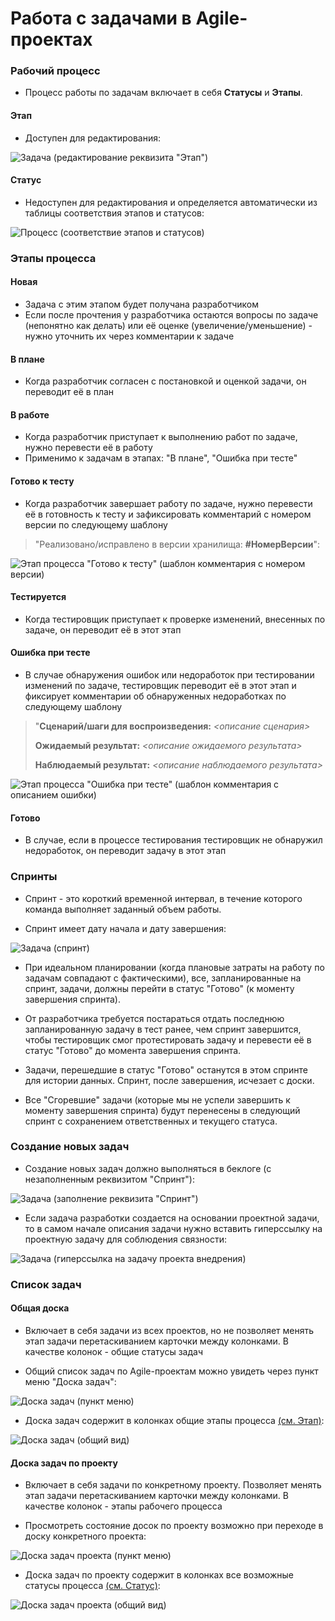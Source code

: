 # Работа с задачами в Agile-проектах



### Рабочий процесс

* Процесс работы по задачам включает в себя **Статусы** и **Этапы**.

#### **Этап**
* Доступен для редактирования:

![Задача (редактирование реквизита "Этап")](https://github.com/flln23/TopLogWMS-documentation/blob/main/aspro-guides/task/img/task-stage-edit.png?raw=true)

#### **Статус**
* Недоступен для редактирования и определяется автоматически из таблицы соответствия этапов и статусов:

![Процесс (соответствие этапов и статусов)](https://github.com/flln23/TopLogWMS-documentation/blob/main/aspro-guides/task/img/process-task-stages-statuses.png?raw=true)



### Этапы процесса


#### Новая
* Задача с этим этапом будет получана разработчиком
* Если после прочтения у разработчика остаются вопросы по задаче (непонятно как делать) или её оценке (увеличение/уменьшение) - нужно уточнить их через комментарии к задаче


#### В плане
* Когда разработчик согласен с постановкой и оценкой задачи, он переводит её в план


#### В работе
* Когда разработчик приступает к выполнению работ по задаче, нужно перевести её в работу 
* Применимо к задачам в этапах: "В плане", "Ошибка при тесте"


#### Готово к тесту
* Когда разработчик завершает работу по задаче, нужно перевести её в готовность к тесту и зафиксировать комментарий с номером версии по следующему шаблону
>"Реализовано/исправлено в версии хранилища: **#НомерВерсии**":

![Этап процесса "Готово к тесту" (шаблон комментария с номером версии)](https://github.com/flln23/TopLogWMS-documentation/blob/main/aspro-guides/task/img/task-ready-for-testing-version-comment.png?raw=true)


#### Тестируется
* Когда тестировщик приступает к проверке изменений, внесенных по задаче, он переводит её в этот этап


#### Ошибка при тесте
* В случае обнаружения ошибок или недоработок при тестировании изменений по задаче, тестировщик переводит её в этот этап и фиксирует комментарии об обнаруженных недоработках по следующему шаблону
>"**Сценарий/шаги для воспроизведения:**
>*<описание сценария>*
>
>**Ожидаемый результат:**
>*<описание ожидаемого результата>*
>
>**Наблюдаемый результат:**
>*<описание наблюдаемого результата>*

![Этап процесса "Ошибка при тесте" (шаблон комментария с описанием ошибки)](https://github.com/flln23/TopLogWMS-documentation/blob/main/aspro-guides/task/img/task-testing-failure-comment.png?raw=true)


#### Готово
* В случае, если в процессе тестирования тестировщик не обнаружил недоработок, он переводит задачу в этот этап



### Спринты

* Спринт - это короткий временной интервал, в течение которого команда выполняет заданный объем работы. 

* Спринт имеет дату начала и дату завершения:

![Задача (спринт)](https://github.com/flln23/TopLogWMS-documentation/blob/main/aspro-guides/task/img/task-sp-date-expired.png?raw=true)

* При идеальном планировании (когда плановые затраты на работу по задачам совпадают с фактическими), все, запланированные на спринт, задачи, должны перейти в статус "Готово" (к моменту завершения спринта).

* От разработчика требуется постараться отдать последнюю запланированную задачу в тест ранее, чем спринт завершится, чтобы тестировщик смог протестировать задачу и перевести её в статус "Готово" до момента завершения спринта.

* Задачи, перешедшие в статус "Готово" останутся в этом спринте для истории данных. Спринт, после завершения, исчезает с доски.

* Все "Сгоревшие" задачи (которые мы не успели завершить к моменту завершения спринта) будут перенесены в следующий спринт с сохранением ответственных и текущего статуса.



### Создание новых задач

* Создание новых задач должно выполняться в беклоге (с незаполненным реквизитом "Спринт"):

![Задача (заполнение реквизита "Спринт")](https://github.com/flln23/TopLogWMS-documentation/blob/main/aspro-guides/task/img/task-create-sprint.png?raw=true)

* Если задача разработки создается на основании проектной задачи, то в самом начале описания задачи нужно вставить гиперссылку на проектную задачу для соблюдения связности:

![Задача (гиперссылка на задачу проекта внедрения)](https://github.com/flln23/TopLogWMS-documentation/blob/main/aspro-guides/task/img/task-link-to-project-task.png?raw=true)



### Список задач


#### Общая доска

* Включает в себя задачи из всех проектов, но не позволяет менять этап задачи перетаскиванием карточки между колонками. В качестве колонок - общие статусы задач

* Общий список задач по Agile-проектам можно увидеть через пункт меню "Доска задач":

![Доска задач (пункт меню)](https://github.com/flln23/TopLogWMS-documentation/blob/main/aspro-guides/task/img/full-board-menu.png?raw=true)

* Доска задач содержит в колонках общие этапы процесса [(см. Этап)](#этап):

![Доска задач (общий вид)](https://github.com/flln23/TopLogWMS-documentation/blob/main/aspro-guides/task/img/full-board.png?raw=true)


#### Доска задач по проекту

* Включает в себя задачи по конкретному проекту. Позволяет менять этап задачи перетаскиванием карточки между колонками. В качестве колонок - этапы рабочего процесса

* Просмотреть состояние досок по проекту возможно при переходе в доску конкретного проекта:

![Доска задач проекта (пункт меню)](https://github.com/flln23/TopLogWMS-documentation/blob/main/aspro-guides/task/img/project-board-menu.png?raw=true)

* Доска задач по проекту содержит в колонках все возможные статусы процесса [(см. Статус)](#статус):

![Доска задач проекта (общий вид)](https://github.com/flln23/TopLogWMS-documentation/blob/main/aspro-guides/task/img/project-board.png?raw=true)
